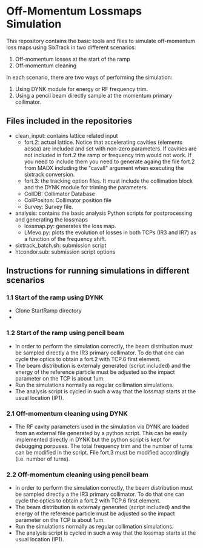 # Off-Momentum Lossmaps Simulation
This repository contains the basic tools and files to simulate off-momentum loss maps using SixTrack in two different scenarios:

  1) Off-momentum losses at the start of the ramp
  2) Off-momentum cleaning

In each scenario, there are two ways of performing the simulation:

  1) Using DYNK module for energy or RF frequency trim.
  2) Using a pencil beam directly sample at the momentum primary collimator.

## Files included in the repositories

  - clean_input: contains lattice related input
    - fort.2: actual lattice. Notice that accelerating cavities (elements acsca) are included and set with non-zero parameters. If cavities are not included in fort.2 the ramp or frequency trim would not work. If you need to include them you need to generate againg the file fort.2 from MADX including the "cavall" argument when executing the sixtrack conversion.
    - fort.3: the tracking option files. It must include the collimation block and the DYNK module for triming the parameters.
    - CollDB: Collimator Database
    - CollPositon: Collimator position file
    - Survey: Survey file.
  - analysis: contains the basic analysis Python scripts for postprocessing and generating the lossmaps 
    - lossmap.py: generates the loss map.
    - LMevo.py: plots the evolution of losses in both TCPs (IR3 and IR7) as a function of the frequency shift.
  - sixtrack_batch.sh: submission script
  - htcondor.sub: submission script options

## Instructions for running simulations in different scenarios

### 1.1 Start of the ramp using DYNK
  - Clone StartRamp directory
  -
  
### 1.2 Start of the ramp using pencil beam

  - In order to perform the simulation correctly, the beam distribution must be sampled directly a the IR3 primary collimator. To do that one can cycle the optics to obtain a fort.2 with TCP.6 first element.
  - The beam distribution is externaly generated (script included) and the energy of the reference particle must be adjusted so the impact parameter on the TCP is about 1um.
  - Run the simulations normally as regular collimation simulations.
  - The analysis script is cycled in such a way that the lossmap starts at the usual location (IP1).

### 2.1 Off-momentum cleaning using DYNK

  - The RF cavity parameters used in the simulation via DYNK are loaded from an external file generated by a python script. This can be easily implemented directly in DYNK but the python script is kept for debugging porpuses. The total frequency trim and the number of turns can be modified in the script. File fort.3 must be modified accordingly (i.e. number of turns).

### 2.2 Off-momentum cleaning using pencil beam

  - In order to perform the simulation correctly, the beam distribution must be sampled directly a the IR3 primary collimator. To do that one can cycle the optics to obtain a fort.2 with TCP.6 first element.
  - The beam distribution is externaly generated (script included) and the energy of the reference particle must be adjusted so the impact parameter on the TCP is about 1um.
  - Run the simulations normally as regular collimation simulations.
  - The analysis script is cycled in such a way that the lossmap starts at the usual location (IP1).
